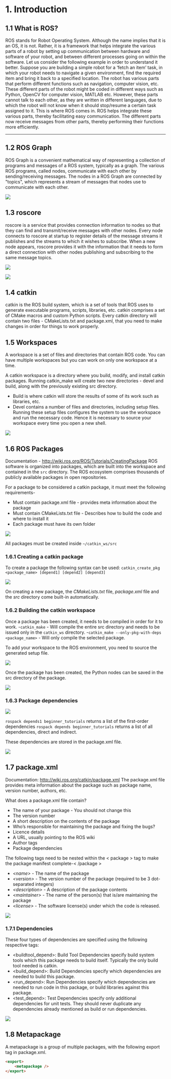 # 1. Introduction

## 1.1 What is ROS?

ROS stands for Robot Operating System. Although the name implies that it is an OS, it is not. Rather, it is a framework that helps integrate the various parts of a robot by setting up communication between hardware and software of your robot, and between different processes going on within the software.
Let us consider the following example in order to understand it better. Suppose you are building a simple robot for a ‘fetch an item’ task, in which your robot needs to navigate a given environment, find the required item and bring it back to a specified location. The robot has various parts that perform different functions such as navigation, computer vision, etc. These different parts of the robot might be coded in different ways such as Python, OpenCV for computer vision, MATLAB etc. However, these parts cannot talk to each other, as they are written in different languages, due to which the robot will not know when it should stop/resume a certain task assigned to it. This is where ROS comes in. ROS helps integrate these various parts, thereby facilitating easy communication. The different parts now receive messages from other parts, thereby performing their functions more efficiently.

* * *

## 1.2 ROS Graph

ROS Graph is a convenient mathematical way of representing a collection of programs and messages of a ROS system, typically as a graph. The various ROS programs, called nodes, communicate with each other by sending/receiving messages. The nodes in a ROS Graph are connected by "topics", which represents a stream of messages that nodes use to communicate with each other.

![](/Images/rosgraph.png)

## 1.3 roscore

roscore is a service that provides connection information to nodes so that they can find and transmit/receive messages with other nodes. Every node connects to roscore at startup to register details of the message streams it publishes and the streams to which it wishes to subscribe. When a new node appears, roscore provides it with the information that it needs to form a direct connection with other nodes publishing and subscribing to the same message topics.

![](/Images/roscore_1.png)

![](/Images/roscore_2.png)

## 1.4 catkin

catkin is the ROS build system, which is a set of tools that ROS uses to generate executable programs, scripts, libraries, etc. catkin comprises a set of CMake macros and custom Python scripts. Every catkin directory will contain two files - CMakeLists.txt and package.xml, that you need to make changes in order for things to work properly.

## 1.5 Workspaces

A workspace is a set of files and directories that contain ROS code. You can have multiple workspaces but you can work on only one workspace at a time.

A catkin workspace is a directory where you build, modify, and install catkin packages.
Running catkin_make will create two new directories - devel and build, along with the previously existing src directory.

- Build is where catkin will store the results of some of its work such as libraries, etc.
- Devel contains a number of files and directories, including setup files. Running these setup files configures the system to use the workspace and run the necessary code. Hence it is necessary to source your workspace every time you open a new shell.

![](/Images/workspaces.png)

## 1.6 ROS Packages

Documentation - http://wiki.ros.org/ROS/Tutorials/CreatingPackage
ROS software is organized into packages, which are built into the workspace and contained in the `src` directory.
The ROS ecosystem comprises thousands of publicly available packages in open repositories.

For a package to be considered a catkin package, it must meet the following requirements-

- Must contain package.xml file - provides meta information about the package
- Must contain CMakeLists.txt file - Describes how to build the code and where to install it
- Each package must have its own folder

![](/Images/package.png)

All packages must be created inside `~/catkin_ws/src`

### 1.6.1 Creating a catkin package

To create a package the following syntax can be used:
`catkin_create_pkg <package_name> [depend1] [depend2] [depend3]`

![](/Images/create_package.png)

On creating a new package, the *CMakeLists.txt* file, *package.xml* file and the *src* directory come built-in automatically.

### 1.6.2 Building the catkin workspace

Once a package has been created, it needs to be compiled in order for it to work.
-`catkin_make` \- Will compile the entire src directory and needs to be issued only in the `catkin_ws` directory.
-`catkin_make --only-pkg-with-deps <package_name>` \- Will only compile the selected package.

To add your workspace to the ROS environment, you need to source the generated setup file.

![](/Images/source.png)

Once the package has been created, the Python nodes can be saved in the src directory of the package.

![](/Images/src.png)

### 1.6.3 Package dependencies

![](/Images/depends_1.png)

`rospack depends1 beginner_tutorials` returns a list of the first-order dependencies
`rospack depends beginner_tutorials` returns a list of all dependencies, direct and indirect.

These dependencies are stored in the package.xml file.

![](/Images/depends_2.png)

## 1.7 package.xml

Documentation: http://wiki.ros.org/catkin/package.xml
The package.xml file provides meta information about the package such as package name, version number, authors, etc.

What does a package.xml file contain?

- The name of your package - You should not change this
- The version number
- A short description on the contents of the package
- Who’s responsible for maintaining the package and fixing the bugs?
- Licence details
- A URL, usually pointing to the ROS wiki
- Author tags
- Package dependencies

The following tags need to be nested within the &lt; package &gt; tag to make the package manifest complete-&lt; /package &gt;

- *&lt;name&gt;* \- The name of the package
- *&lt;version&gt;* \- The version number of the package (required to be 3 dot-separated integers)
- *&lt;description&gt;* \- A description of the package contents
- *&lt;maintainer&gt;* \- The name of the person(s) that is/are maintaining the package
- *&lt;license&gt;* \- The software license(s) under which the code is released.

![](/Images/package_xml.png)

### 1.7.1 Dependencies

These four types of dependencies are specified using the following respective tags:

- &lt;buildtool_depend&gt;: Build Tool Dependencies specify build system tools which this package needs to build itself. Typically the only build tool needed is catkin.
- &lt;build_depend&gt;: Build Dependencies specify which dependencies are needed to build this package.
- &lt;run_depend&gt;: Run Dependencies specify which dependencies are needed to run code in this package, or build libraries against this package.
- &lt;test_depend&gt;: Test Dependencies specify only additional dependencies for unit tests. They should never duplicate any dependencies already mentioned as build or run dependencies.

![](/Images/xml_2.png)

## 1.8 Metapackage

A metapackage is a group of multiple packages, with the following export tag in package.xml.

```html
<export>
	<metapackage />
</export>
```
